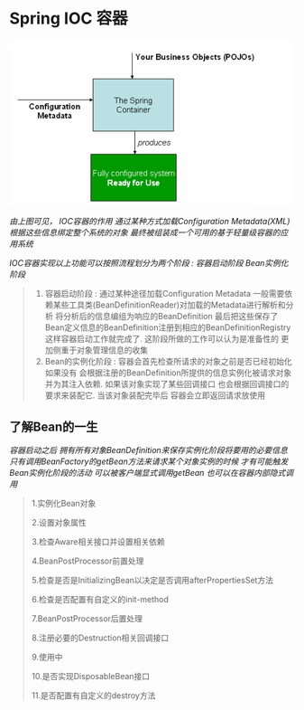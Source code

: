 # Spring IOC 容器

![alt](./img/iocContainer.png)

*由上图可见， IOC容器的作用  通过某种方式加载Configuration Metadata(XML) 根据这些信息绑定整个系统的对象 最终被组装成一个可用的基于轻量级容器的应用系统*

*IOC容器实现以上功能可以按照流程划分为两个阶段 : 容器启动阶段    Bean实例化阶段*

>1. 容器启动阶段 : 通过某种途径加载Configuration Metadata  一般需要依赖某些工具类(BeanDefinitionReader)对加载的Metadata进行解析和分析 将分析后的信息编组为响应的BeanDefinition  最后把这些保存了Bean定义信息的BeanDefinition注册到相应的BeanDefinitionRegistry 这样容器启动工作就完成了. 这阶段所做的工作可以认为是准备性的 更加侧重于对象管理信息的收集
>2. Bean的实例化阶段 : 容器会首先检查所请求的对象之前是否已经初始化 如果没有 会根据注册的BeanDefinition所提供的信息实例化被请求对象 并为其注入依赖. 如果该对象实现了某些回调接口 也会根据回调接口的要求来装配它. 当该对象装配完毕后 容器会立即返回请求放使用

## 了解Bean的一生

*容器启动之后 拥有所有对象BeanDefinition来保存实例化阶段将要用的必要信息 只有调用BeanFactory的getBean方法来请求某个对象实例的时候 才有可能触发Bean实例化阶段的活动  可以被客户端显式调用getBean 也可以在容器内部隐式调用*

> 1.实例化Bean对象
>
> 2.设置对象属性
>
> 3.检查Aware相关接口并设置相关依赖
>
> 4.BeanPostProcessor前置处理
>
> 5.检查是否是InitializingBean以决定是否调用afterPropertiesSet方法
>
> 6.检查是否配置有自定义的init-method
>
> 7.BeanPostProcessor后置处理
>
> 8.注册必要的Destruction相关回调接口
>
> 9.使用中
>
> 10.是否实现DisposableBean接口
>
> 11.是否配置有自定义的destroy方法



